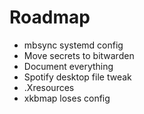 # Roadmap

- mbsync systemd config
- Move secrets to bitwarden
- Document everything
- Spotify desktop file tweak
- .Xresources
- xkbmap loses config

